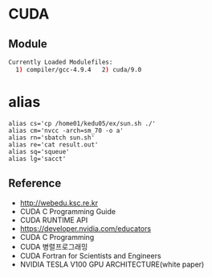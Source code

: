 # CUDA


## Module
```sh
Currently Loaded Modulefiles:
  1) compiler/gcc-4.9.4   2) cuda/9.0
```

# alias
```
alias cs='cp /home01/kedu05/ex/sun.sh ./'
alias cm='nvcc -arch=sm_70 -o a'
alias rn='sbatch sun.sh'
alias re='cat result.out'
alias sq='squeue'
alias lg='sacct'
```

## Reference
- <http://webedu.ksc.re.kr>
- CUDA C Programming Guide
- CUDA RUNTIME API
- <https://developer.nvidia.com/educators>
- CUDA C Programming
- CUDA 병렬프로그래밍
- CUDA Fortran for Scientists and Engineers
- NVIDIA TESLA V100 GPU ARCHITECTURE(white paper)

